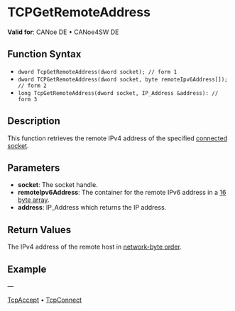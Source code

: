 # TCPGetRemoteAddress

**Valid for**: CANoe DE • CANoe4SW DE

## Function Syntax

- `dword TcpGetRemoteAddress(dword socket); // form 1`
- `dword TCPGetRemoteAddress(dword socket, byte remoteIpv6Address[]); // form 2`
- `long TcpGetRemoteAddress(dword socket, IP_Address &address): // form 3`

## Description

This function retrieves the remote IPv4 address of the specified [connected socket](../../../Shared/CAPL/TCPIPAPI/TCPIPAPI.md).

## Parameters

- **socket**: The socket handle.
- **remoteIpv6Address**: The container for the remote IPv6 address in a [16 byte array](../../../Shared/CAPL/TCPIPAPI/IPAddressByteOrdering.md).
- **address**: IP_Address which returns the IP address.

## Return Values

The IPv4 address of the remote host in [network-byte order](../../../Shared/CAPL/TCPIPAPI/IPAddressByteOrdering.md).

## Example

—

[TcpAccept](CAPLfunctionTCPAccept.md) • [TcpConnect](CAPLfunctionTCPConnect.md)
